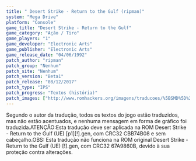 ```yaml
---
title: " Desert Strike - Return to the Gulf (ripman)"
system: "Mega Drive"
platform: "Console"
game_title: "Desert Strike - Return to the Gulf"
game_category: "Ação / Tiro"
game_players: "1"
game_developer: "Electronic Arts"
game_publisher: "Electronic Arts"
game_release_date: "04/06/1992"
patch_author: "ripman"
patch_group: "Nenhum"
patch_site: "Nenhum"
patch_version: "Beta1"
patch_release: "08/12/2017"
patch_type: "IPS"
patch_progress: "Textos (história)"
patch_images: ["http://www.romhackers.org/imagens/traducoes/%5BSMD%5D%20Desert%20Strike%20-%20Return%20to%20the%20Gulf%20-%20ripman%20-%201.png","http://www.romhackers.org/imagens/traducoes/%5BSMD%5D%20Desert%20Strike%20-%20Return%20to%20the%20Gulf%20-%20ripman%20-%202.png","http://www.romhackers.org/imagens/traducoes/%5BSMD%5D%20Desert%20Strike%20-%20Return%20to%20the%20Gulf%20-%20ripman%20-%203.png"]
---
```

Segundo o autor da tradução, todos os textos do jogo estão traduzidos, mas não estão acentuados, e nenhuma mensagem em forma de gráfico foi traduzida.ATENÇÃO:Esta tradução deve ser aplicada na ROM Desert Strike - Return to the Gulf (UE) [p1][!].gen, com CRC32 CBB74B08 e sem cabeçalho.OBS: Esta tradução não funciona na ROM original Desert Strike - Return to the Gulf (UE) [!].gen, com CRC32 67A9860B, devido à sua proteção contra alterações.
